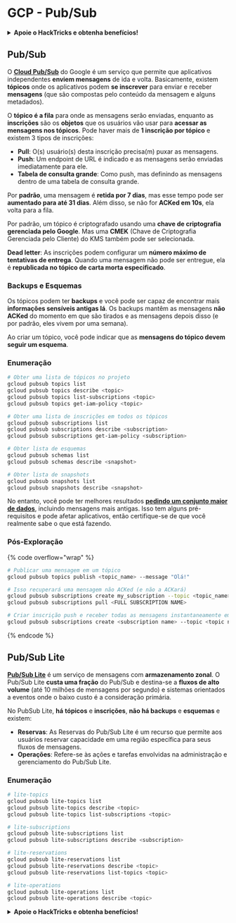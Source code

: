 # GCP - Pub/Sub

<details>

<summary><strong>Apoie o HackTricks e obtenha benefícios!</strong></summary>

* Se você deseja ver sua **empresa anunciada no HackTricks** ou se deseja acessar a **última versão do PEASS ou baixar o HackTricks em PDF**, confira os [**PLANOS DE ASSINATURA**](https://github.com/sponsors/carlospolop)!
* Adquira o [**oficial PEASS & HackTricks swag**](https://peass.creator-spring.com)
* Descubra [**The PEASS Family**](https://opensea.io/collection/the-peass-family), nossa coleção exclusiva de [**NFTs**](https://opensea.io/collection/the-peass-family)
* **Junte-se ao** 💬 [**grupo do Discord**](https://discord.gg/hRep4RUj7f) ou ao [**grupo do telegram**](https://t.me/peass) ou **siga-me** no **Twitter** 🐦 [**@carlospolopm**](https://twitter.com/carlospolopm).

* **Compartilhe suas técnicas de hacking enviando PRs para os repositórios do** [**HackTricks**](https://github.com/carlospolop/hacktricks) e [**HackTricks Cloud**](https://github.com/carlospolop/hacktricks-cloud).

</details>

## Pub/Sub <a href="#reviewing-cloud-pubsub" id="reviewing-cloud-pubsub"></a>

O [**Cloud Pub/Sub**](https://cloud.google.com/pubsub/) do Google é um serviço que permite que aplicativos independentes **enviem mensagens** de ida e volta. Basicamente, existem **tópicos** onde os aplicativos podem **se inscrever** para enviar e receber **mensagens** (que são compostas pelo conteúdo da mensagem e alguns metadados).

O **tópico é a fila** para onde as mensagens serão enviadas, enquanto as **inscrições** são os **objetos** que os usuários vão usar para **acessar as mensagens nos tópicos**. Pode haver mais de **1 inscrição por tópico** e existem 3 tipos de inscrições:

* **Pull**: O(s) usuário(s) desta inscrição precisa(m) puxar as mensagens.
* **Push**: Um endpoint de URL é indicado e as mensagens serão enviadas imediatamente para ele.
* **Tabela de consulta grande**: Como push, mas definindo as mensagens dentro de uma tabela de consulta grande.

Por **padrão**, uma mensagem é **retida por 7 dias**, mas esse tempo pode ser **aumentado para até 31 dias**. Além disso, se não for **ACKed em 10s**, ela volta para a fila.

Por padrão, um tópico é criptografado usando uma **chave de criptografia gerenciada pelo Google**. Mas uma **CMEK** (Chave de Criptografia Gerenciada pelo Cliente) do KMS também pode ser selecionada.

**Dead letter**: As inscrições podem configurar um **número máximo de tentativas de entrega**. Quando uma mensagem não pode ser entregue, ela é **republicada no tópico de carta morta especificado**.

### Backups e Esquemas

Os tópicos podem ter **backups** e você pode ser capaz de encontrar mais **informações sensíveis antigas lá**. Os backups mantêm as mensagens **não ACKed** do momento em que são tirados e as mensagens depois disso (e por padrão, eles vivem por uma semana).

Ao criar um tópico, você pode indicar que as **mensagens do tópico devem seguir um esquema**.

### Enumeração

```bash
# Obter uma lista de tópicos no projeto
gcloud pubsub topics list
gcloud pubsub topics describe <topic>
gcloud pubsub topics list-subscriptions <topic>
gcloud pubsub topics get-iam-policy <topic>

# Obter uma lista de inscrições em todos os tópicos
gcloud pubsub subscriptions list
gcloud pubsub subscriptions describe <subscription>
gcloud pubsub subscriptions get-iam-policy <subscription>

# Obter lista de esquemas
gcloud pubsub schemas list
gcloud pubsub schemas describe <snapshot>

# Obter lista de snapshots
gcloud pubsub snapshots list
gcloud pubsub snapshots describe <snapshot>
```

No entanto, você pode ter melhores resultados [**pedindo um conjunto maior de dados**](https://cloud.google.com/pubsub/docs/replay-overview), incluindo mensagens mais antigas. Isso tem alguns pré-requisitos e pode afetar aplicativos, então certifique-se de que você realmente sabe o que está fazendo.

### Pós-Exploração

{% code overflow="wrap" %}
```bash
# Publicar uma mensagem em um tópico
gcloud pubsub topics publish <topic_name> --message "Olá!"

# Isso recuperará uma mensagem não ACKed (e não a ACKará)
gcloud pubsub subscriptions create my_subscription --topic <topic_name>
gcloud pubsub subscriptions pull <FULL SUBSCRIPTION NAME>

# Criar inscrição push e receber todas as mensagens instantaneamente em seu servidor web
gcloud pubsub subscriptions create <subscription name> --topic <topic name> --push-endpoint <URL to push to>
```
{% endcode %}

## Pub/Sub Lite

[**Pub/Sub Lite**](https://cloud.google.com/pubsub/docs/choosing-pubsub-or-lite) é um serviço de mensagens com **armazenamento zonal**. O Pub/Sub Lite **custa uma fração** do Pub/Sub e destina-se a **fluxos de alto volume** (até 10 milhões de mensagens por segundo) e sistemas orientados a eventos onde o baixo custo é a consideração primária.

No PubSub Lite, **há** **tópicos** e **inscrições**, **não há backups** e **esquemas** e existem:

* **Reservas**: As Reservas do Pub/Sub Lite é um recurso que permite aos usuários reservar capacidade em uma região específica para seus fluxos de mensagens.
* **Operações**: Refere-se às ações e tarefas envolvidas na administração e gerenciamento do Pub/Sub Lite.

### Enumeração

```bash
# lite-topics
gcloud pubsub lite-topics list
gcloud pubsub lite-topics describe <topic>
gcloud pubsub lite-topics list-subscriptions <topic>

# lite-subscriptions
gcloud pubsub lite-subscriptions list
gcloud pubsub lite-subscriptions describe <subscription>

# lite-reservations
gcloud pubsub lite-reservations list
gcloud pubsub lite-reservations describe <topic>
gcloud pubsub lite-reservations list-topics <topic>

# lite-operations
gcloud pubsub lite-operations list
gcloud pubsub lite-operations describe <topic>
```

<details>

<summary><strong>Apoie o HackTricks e obtenha benefícios!</strong></summary>

* Se você deseja ver sua **empresa anunciada no HackTricks** ou se deseja acessar a **última versão do PEASS ou baixar o HackTricks em PDF**, confira os [**PLANOS DE ASSINATURA**](https://github.com/sponsors/carlospolop)!
* Adquira o [**oficial PEASS & HackTricks swag**](https://peass.creator-spring.com)
* Descubra [**The PEASS Family**](https://opensea.io/collection/the-peass-family), nossa coleção exclusiva de [**NFTs**](https://opensea.io/collection/the-peass-family)
* **Junte-se ao** 💬 [**grupo do Discord**](https://discord.gg/hRep4RUj7f) ou ao [**grupo do telegram**](https://t.me/peass) ou **siga-me** no **Twitter** 🐦 [**@carlospolopm**](https://twitter.com/carlospolopm).

* **Compartilhe suas técnicas de hacking enviando PRs para os repositórios do** [**HackTricks**](https://github.com/carlospolop/hacktricks) e [**HackTricks Cloud**](https://github.com/carlospolop/hacktricks-cloud).

</details>